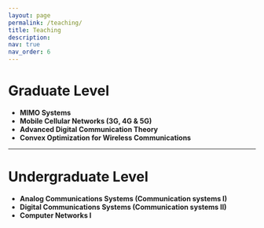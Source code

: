 ```yaml
---
layout: page
permalink: /teaching/
title: Teaching
description: 
nav: true
nav_order: 6
---
```

# Graduate Level

- **MIMO Systems**
- **Mobile Cellular Networks (3G, 4G & 5G)**
- **Advanced Digital Communication Theory**
- **Convex Optimization for Wireless Communications**

---


# Undergraduate Level

- **Analog Communications Systems (Communication systems I)**
- **Digital Communications Systems (Communication systems II)**
- **Computer Networks I**


